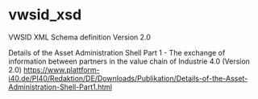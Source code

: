 # vwsid_xsd
VWSID XML Schema definition Version 2.0

Details of the Asset Administration Shell
Part 1 - The exchange of information between partners in the value chain of Industrie 4.0 (Version 2.0)
https://www.plattform-i40.de/PI40/Redaktion/DE/Downloads/Publikation/Details-of-the-Asset-Administration-Shell-Part1.html
